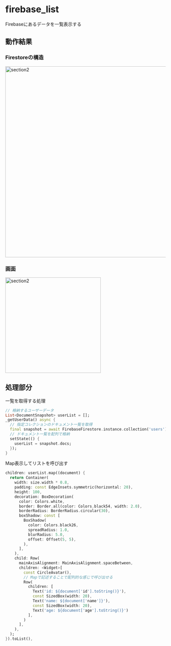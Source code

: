 # firebase_list
Firebaseにあるデータを一覧表示する

## 動作結果
### Firestoreの構造
<img width="600" alt="section2" src="https://user-images.githubusercontent.com/67848399/159211853-bbc1ab78-6e39-43e9-85c7-50b2a95bd1bb.png">

### 画面
<img width="300" alt="section2" src="https://user-images.githubusercontent.com/67848399/159211956-43217ff9-17d4-4108-a36e-e59592697adf.png">

## 処理部分
一覧を取得する処理
```dart
// 格納するユーザーデータ
List<DocumentSnapshot> userList = [];
_getUserData() async {
  // 指定コレクションのドキュメント一覧を取得
  final snapshot = await FirebaseFirestore.instance.collection('users').get();
  // ドキュメント一覧を配列で格納
  setState(() {
    userList = snapshot.docs;
  });
}
```
Map表示してリストを呼び出す
```dart
children: userList.map((document) {
  return Container(
    width: size.width * 0.8,
    padding: const EdgeInsets.symmetric(horizontal: 20),
    height: 100,
    decoration: BoxDecoration(
      color: Colors.white,
      border: Border.all(color: Colors.black54, width: 2.0),
      borderRadius: BorderRadius.circular(30),
      boxShadow: const [
        BoxShadow(
          color: Colors.black26,
          spreadRadius: 1.0,
          blurRadius: 5.0,
          offset: Offset(5, 5),
        ),
      ],
    ),
    child: Row(
      mainAxisAlignment: MainAxisAlignment.spaceBetween,
      children: <Widget>[
        const CircleAvatar(),
        // Mapで記述することで配列的な感じで呼び出せる
        Row(
          children: [
            Text('id: ${document['id'].toString()}'),
            const SizedBox(width: 20),
            Text('name: ${document['name']}'),
            const SizedBox(width: 20),
            Text('age: ${document['age'].toString()}')
          ],
        )
      ],
    ),
  );
}).toList(),
```
